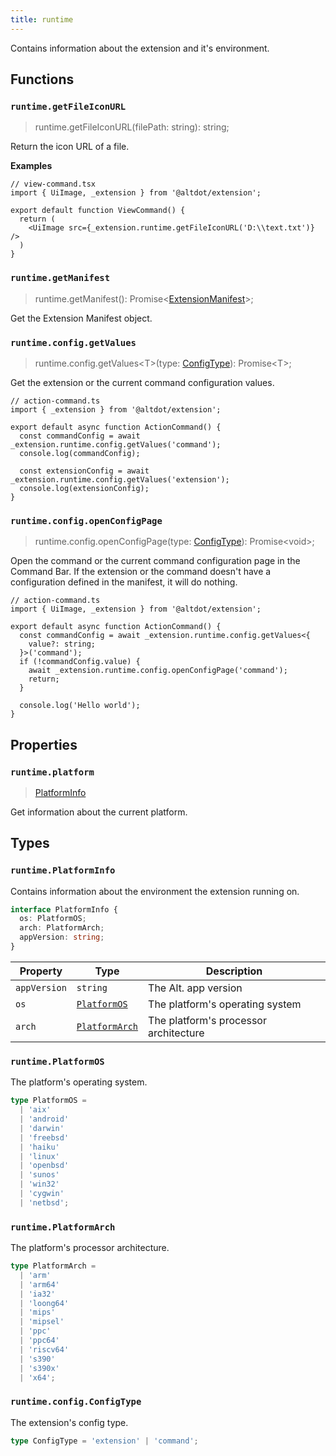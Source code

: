 ```yaml
---
title: runtime
---
```


Contains information about the extension and it's environment.

## Functions

### `runtime.getFileIconURL`
> runtime.getFileIconURL(filePath: string): string;

Return the icon URL of a file.

**Examples**

```tsx
// view-command.tsx
import { UiImage, _extension } from '@altdot/extension';

export default function ViewCommand() {
  return (
    <UiImage src={_extension.runtime.getFileIconURL('D:\\text.txt')} />
  )
}
```

### `runtime.getManifest`
> runtime.getManifest(): Promise&lt;[ExtensionManifest](/extensions/manifest/)>;

Get the Extension Manifest object.

### `runtime.config.getValues`
> runtime.config.getValues&lt;T>(type: [ConfigType](#runtimeconfigconfigtype)): Promise&lt;T>;

Get the extension or the current command configuration values.

```tsx
// action-command.ts
import { _extension } from '@altdot/extension';

export default async function ActionCommand() {
  const commandConfig = await _extension.runtime.config.getValues('command');
  console.log(commandConfig);

  const extensionConfig = await _extension.runtime.config.getValues('extension');
  console.log(extensionConfig);
}
```

### `runtime.config.openConfigPage`
> runtime.config.openConfigPage(type: [ConfigType](#runtimeconfigconfigtype)): Promise&lt;void>;

Open the command or the current command configuration page in the Command Bar. If the extension or the command doesn't have a configuration defined in the manifest, it will do nothing.

```tsx
// action-command.ts
import { UiImage, _extension } from '@altdot/extension';

export default async function ActionCommand() {
  const commandConfig = await _extension.runtime.config.getValues<{
    value?: string;
  }>('command');
  if (!commandConfig.value) {
    await _extension.runtime.config.openConfigPage('command');
    return;
  }

  console.log('Hello world');
}
```

## Properties

### `runtime.platform`
> [PlatformInfo](#runtimeplatforminfo)

Get information about the current platform.

## Types

### `runtime.PlatformInfo`

Contains information about the environment the extension running on.

```ts
interface PlatformInfo {
  os: PlatformOS;
  arch: PlatformArch;
  appVersion: string;
}
```

| Property | Type | Description |
| ----------- | ----------- | ----------- |
| `appVersion` | `string` | The Alt. app version |
| `os` | [`PlatformOS`](#runtimeplatformos) | The platform's operating system |
| `arch` | [`PlatformArch`](#runtimeplatformarch) | The platform's processor architecture |

### `runtime.PlatformOS`

The platform's operating system.

```ts
type PlatformOS =
  | 'aix'
  | 'android'
  | 'darwin'
  | 'freebsd'
  | 'haiku'
  | 'linux'
  | 'openbsd'
  | 'sunos'
  | 'win32'
  | 'cygwin'
  | 'netbsd';
```

### `runtime.PlatformArch`

The platform's processor architecture.

```ts
type PlatformArch =
  | 'arm'
  | 'arm64'
  | 'ia32'
  | 'loong64'
  | 'mips'
  | 'mipsel'
  | 'ppc'
  | 'ppc64'
  | 'riscv64'
  | 's390'
  | 's390x'
  | 'x64';
```

### `runtime.config.ConfigType`

The extension's config type.

```ts
type ConfigType = 'extension' | 'command';
```